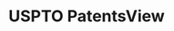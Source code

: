 ---
layout: default
bigquery: https://console.cloud.google.com/bigquery?p=patents-public-data&d=patentsview&page=dataset
citation: Attribution should be given to PatentsView for use, distribution, or derivative
  works.
code: https://github.com/CSSIP-AIR/PatentsView-Code-Snippets/
contributors: USPTO
cost: None
description: 'PatentsView includes US patent data including raw data (summaries, applications,
  pregrant applications), disambugations of inventors and assignees, and inventor
  gender estimates.  Also foreign priority data, # of figures and sheets, and government
  interest statements.'
documentation: https://patentsview.org/query/builder-faqs
last_edit: 04/09/2022, 11:34:40
location: https://patentsview.org/
maintained_by: USPTO
record_creation_timestamp: 12/2/2020 17:20:46
schema_fields:
- location_id
- patent_id
- citation_id
- role
- name
- field_id
- lname
- disamb_inventor_id_20190820
- ipc_class
- lawyer_id
- sector_title
- designation
- date
- category
- level_three
- disamb_assignee_id_20191008
- city
- text
- classification_value
- state
- field_title
- disamb_inventor_id_20180528
- disamb_assignee_id_20191231
- name_first
- county
- classification_data_source
- disamb_inventor_id_20171226
- subgroup_id
- inventor_id
- doc_type
- country
- disamb_inventor_id_20171003
- disamb_inventor_id_20200630
- disamb_inventor_id_20191231
- num_figures
- relkind
- disamb_inventor_id_20170808
- num
- title
- ipc_version_indicator
- f371_date
- disamb_inventor_id_20200929
- subsection_id
- assignee_id
- id
- classification_status
- _102_date
- gi_statement
- county_fips
- subclass
- main_group
- sequence
- organization_id
- uuid
- length
- disamb_assignee_id_20200929
- subclass_id
- male_flag
- doctype
- state_fips
- variety
- classification_level
- section_id
- disclaimer_date
- type
- disamb_inventor_id_20201229
- disamb_assignee_id_20190312
- disamb_inventor_id_20190312
- series_code
- disamb_inventor_id_20181127
- male
- term_grant
- _371_date
- number
- f102_date
- deceased
- latin_name
- attribution_status
- disamb_assignee_id_20190820
- filename
- application_id
- dependent
- disamb_inventor_id_20170307
- disamb_assignee_id_20200331
- lapse_of_patent
- status
- level_two
- abstract
- latitude
- level_one
- rawlocation_id
- fname
- rule_47
- num_claims
- contract_award_number
- kind
- rel_id
- disamb_inventor_id_20191008
- mainclass_id
- group_id
- longitude
- subgroup
- applicant_type
- withdrawn
- section
- name_last
- category_id
- group
- subcategory_id
- organization
- disamb_assignee_id_20200630
- disamb_assignee_id_20181127
- exemplary
- reldocno
- term_disclaimer
- rawassignee_id
- disamb_inventor_id_20200331
- latlong
- publication_number
- country_transformed
- term_extension
- rawinventor_id
- num_sheets
- action_date
- symbol_position
shortname: patentsview
tags:
- disambiguation
- United States
- gender
terms_of_use: Creative Commons Attribution 4.0 International License.
timeframe: 1963-1999
title: USPTO PatentsView
uuid: cf1780b1-e265-4e49-8d1d-83b9cfe0fd9a
---